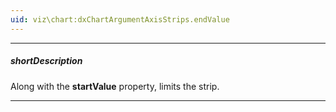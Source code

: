 ```yaml
---
uid: viz\chart:dxChartArgumentAxisStrips.endValue
---
```

---
##### shortDescription
Along with the **startValue** property, limits the strip.

---
